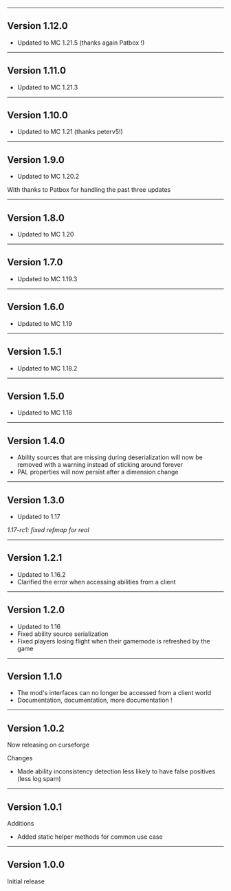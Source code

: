 ------------------------------------------------------
Version 1.12.0
------------------------------------------------------
- Updated to MC 1.21.5 (thanks again Patbox !)

------------------------------------------------------
Version 1.11.0
------------------------------------------------------
- Updated to MC 1.21.3

------------------------------------------------------
Version 1.10.0
------------------------------------------------------
- Updated to MC 1.21 (thanks peterv5!)

------------------------------------------------------
Version 1.9.0
------------------------------------------------------
- Updated to MC 1.20.2

With thanks to Patbox for handling the past three updates

------------------------------------------------------
Version 1.8.0
------------------------------------------------------
- Updated to MC 1.20

------------------------------------------------------
Version 1.7.0
------------------------------------------------------
- Updated to MC 1.19.3

------------------------------------------------------
Version 1.6.0
------------------------------------------------------
- Updated to MC 1.19

------------------------------------------------------
Version 1.5.1
------------------------------------------------------
- Updated to MC 1.18.2

------------------------------------------------------
Version 1.5.0
------------------------------------------------------
- Updated to MC 1.18

------------------------------------------------------
Version 1.4.0
------------------------------------------------------
- Ability sources that are missing during deserialization will now be removed with a warning instead of sticking around forever
- PAL properties will now persist after a dimension change

------------------------------------------------------
Version 1.3.0
------------------------------------------------------
- Updated to 1.17

*1.17-rc1: fixed refmap for real*

------------------------------------------------------
Version 1.2.1
------------------------------------------------------
- Updated to 1.16.2
- Clarified the error when accessing abilities from a client

------------------------------------------------------
Version 1.2.0
------------------------------------------------------
- Updated to 1.16
- Fixed ability source serialization
- Fixed players losing flight when their gamemode is refreshed by the game

------------------------------------------------------
Version 1.1.0
------------------------------------------------------
- The mod's interfaces can no longer be accessed from a client world
- Documentation, documentation, more documentation !

------------------------------------------------------
Version 1.0.2
------------------------------------------------------
Now releasing on curseforge

Changes  
- Made ability inconsistency detection less likely to have false positives (less log spam)

------------------------------------------------------
Version 1.0.1
------------------------------------------------------
Additions  
- Added static helper methods for common use case

------------------------------------------------------
Version 1.0.0
------------------------------------------------------
Initial release
